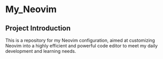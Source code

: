 # My_Neovim

## Project Introduction

This is a repository for my Neovim configuration, aimed at customizing Neovim into a highly efficient and powerful code editor to meet my daily development and learning needs.

